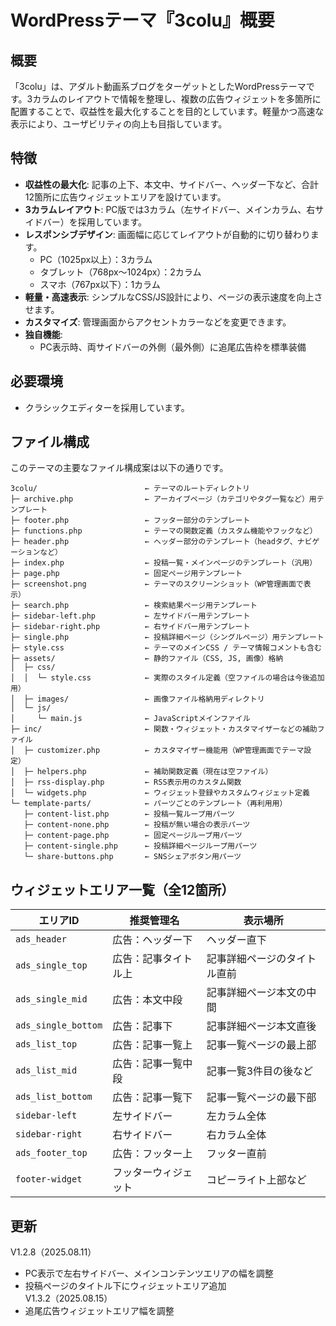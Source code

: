# WordPressテーマ『3colu』概要

## 概要

「3colu」は、アダルト動画系ブログをターゲットとしたWordPressテーマです。3カラムのレイアウトで情報を整理し、複数の広告ウィジェットを多箇所に配置することで、収益性を最大化することを目的としています。軽量かつ高速な表示により、ユーザビリティの向上も目指しています。

## 特徴

* **収益性の最大化**: 記事の上下、本文中、サイドバー、ヘッダー下など、合計12箇所に広告ウィジェットエリアを設けています。
* **3カラムレイアウト**: PC版では3カラム（左サイドバー、メインカラム、右サイドバー）を採用しています。
* **レスポンシブデザイン**: 画面幅に応じてレイアウトが自動的に切り替わります。
    * PC（1025px以上）：3カラム
    * タブレット（768px〜1024px）：2カラム
    * スマホ（767px以下）：1カラム
* **軽量・高速表示**: シンプルなCSS/JS設計により、ページの表示速度を向上させます。
* **カスタマイズ**: 管理画面からアクセントカラーなどを変更できます。
* **独自機能**:
    * PC表示時、両サイドバーの外側（最外側）に追尾広告枠を標準装備
      
## 必要環境

* クラシックエディターを採用しています。

## ファイル構成

このテーマの主要なファイル構成案は以下の通りです。
```
3colu/                        ← テーマのルートディレクトリ
├─ archive.php                ← アーカイブページ（カテゴリやタグ一覧など）用テンプレート
├─ footer.php                 ← フッター部分のテンプレート
├─ functions.php              ← テーマの関数定義（カスタム機能やフックなど）
├─ header.php                 ← ヘッダー部分のテンプレート（headタグ、ナビゲーションなど）
├─ index.php                  ← 投稿一覧・メインページのテンプレート（汎用）
├─ page.php                   ← 固定ページ用テンプレート
├─ screenshot.png             ← テーマのスクリーンショット（WP管理画面で表示）
├─ search.php                 ← 検索結果ページ用テンプレート
├─ sidebar-left.php           ← 左サイドバー用テンプレート
├─ sidebar-right.php          ← 右サイドバー用テンプレート
├─ single.php                 ← 投稿詳細ページ（シングルページ）用テンプレート
├─ style.css                  ← テーマのメインCSS / テーマ情報コメントも含む
├─ assets/                    ← 静的ファイル（CSS, JS, 画像）格納
│  ├─ css/
│  │  └─ style.css            ← 実際のスタイル定義（空ファイルの場合は今後追加用）
│  ├─ images/                 ← 画像ファイル格納用ディレクトリ
│  └─ js/
│     └─ main.js              ← JavaScriptメインファイル
├─ inc/                       ← 関数・ウィジェット・カスタマイザーなどの補助ファイル
│  ├─ customizer.php          ← カスタマイザー機能用（WP管理画面でテーマ設定）
│  ├─ helpers.php             ← 補助関数定義（現在は空ファイル）
│  ├─ rss-display.php         ← RSS表示用のカスタム関数
│  └─ widgets.php             ← ウィジェット登録やカスタムウィジェット定義
└─ template-parts/            ← パーツごとのテンプレート（再利用用）
   ├─ content-list.php        ← 投稿一覧ループ用パーツ
   ├─ content-none.php        ← 投稿が無い場合の表示パーツ
   ├─ content-page.php        ← 固定ページループ用パーツ
   ├─ content-single.php      ← 投稿詳細ページループ用パーツ
   └─ share-buttons.php       ← SNSシェアボタン用パーツ
```
## ウィジェットエリア一覧（全12箇所）

| エリアID               | 推奨管理名      | 表示場所           |
| ------------------- | ---------- | -------------- |
| `ads_header`        | 広告：ヘッダー下   | ヘッダー直下         |
| `ads_single_top`    | 広告：記事タイトル上 | 記事詳細ページのタイトル直前 |
| `ads_single_mid`    | 広告：本文中段    | 記事詳細ページ本文の中間   |
| `ads_single_bottom` | 広告：記事下     | 記事詳細ページ本文直後    |
| `ads_list_top`      | 広告：記事一覧上   | 記事一覧ページの最上部    |
| `ads_list_mid`      | 広告：記事一覧中段  | 記事一覧3件目の後など    |
| `ads_list_bottom`   | 広告：記事一覧下   | 記事一覧ページの最下部    |
| `sidebar-left`      | 左サイドバー     | 左カラム全体         |
| `sidebar-right`     | 右サイドバー     | 右カラム全体         |
| `ads_footer_top`    | 広告：フッター上   | フッター直前         |
| `footer-widget`     | フッターウィジェット | コピーライト上部など     |
## 更新
V1.2.8（2025.08.11）
- PC表示で左右サイドバー、メインコンテンツエリアの幅を調整
- 投稿ページのタイトル下にウィジェットエリア追加  
V1.3.2（2025.08.15）
- 追尾広告ウィジェットエリア幅を調整
  
  
